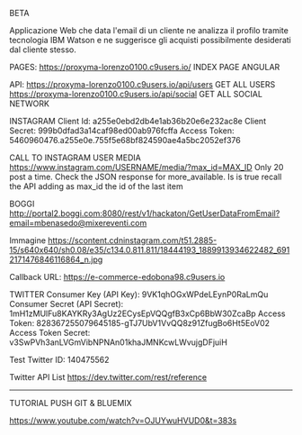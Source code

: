 BETA

Applicazione Web che data l'email di un cliente ne analizza il profilo tramite
tecnologia IBM Watson e ne suggerisce gli acquisti possibilmente desiderati dal 
cliente stesso.

PAGES:
https://proxyma-lorenzo0100.c9users.io/     INDEX PAGE ANGULAR

API:
https://proxyma-lorenzo0100.c9users.io/api/users    GET ALL USERS
https://proxyma-lorenzo0100.c9users.io/api/social   GET ALL SOCIAL NETWORK

INSTAGRAM
Client Id: a255e0ebd2db4e1ab36b20e6e232ac8e
Client Secret: 999b0dfad3a14caf98ed00ab976fcffa 
Access Token: 5460960476.a255e0e.755f5e68bf824590ae4a5bc2052ef376

CALL TO INSTAGRAM USER MEDIA
https://www.instagram.com/USERNAME/media/?max_id=MAX_ID
Only 20 post a time. Check the JSON response for more_available.
Is is true recall the API adding as max_id the id of the last item


BOGGI
http://portal2.boggi.com:8080/rest/v1/hackaton/GetUserDataFromEmail?email=mbenasedo@mixereventi.com

Immagine
https://scontent.cdninstagram.com/t51.2885-15/s640x640/sh0.08/e35/c134.0.811.811/18444193_1889913934622482_6912171476846116864_n.jpg

Callback URL: https://e-commerce-edobona98.c9users.io

TWITTER
Consumer Key (API Key):	        9VK1qhOGxWPdeLEynP0RaLmQu
Consumer Secret (API Secret):	1mH1zMUlFu8KAYKRy3AgUz2ECysEpVQQgfB3xCp6BbW30ZcaBp
Access Token:	                828367255079645185-gTJ7UbV1VvQQ8z91ZfugBo6Ht5EoV02
Access Token Secret:	        v3SwPVh3anLVGmVibNPNAn01khaJMNKcwLWvujgDFjuiH

Test Twitter ID: 140475562

Twitter API List
https://dev.twitter.com/rest/reference

------------------------

TUTORIAL PUSH GIT & BLUEMIX

https://www.youtube.com/watch?v=OJUYwuHVUD0&t=383s